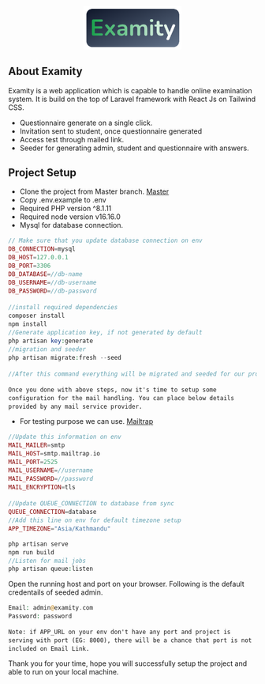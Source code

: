 <p align="center"><a href="https://github.com/hariupretiNep/examity" target="_blank"><img src="./public/assets/logo.png" width="200" alt="Examity Logo"></a></p>

## About Examity

Examity is a web application which is capable to handle online examination system. It is build on the top of Laravel framework with React Js on Tailwind CSS.

- Questionnaire generate on a single click.
- Invitation sent to student, once questionnaire generated
- Access test through mailed link.
- Seeder for generating admin, student and questionnaire with answers.

## Project Setup
- Clone the project from Master branch. [Master](https://github.com/hariupretiNep/examity)
- Copy .env.example to .env
- Required PHP version ^8.1.11
- Required node version v16.16.0
- Mysql for database connection.
```php
// Make sure that you update database connection on env
DB_CONNECTION=mysql
DB_HOST=127.0.0.1
DB_PORT=3306
DB_DATABASE=//db-name
DB_USERNAME=//db-username
DB_PASSWORD=//db-password

//install required dependencies
composer install
npm install
//Generate application key, if not generated by default
php artisan key:generate
//migration and seeder
php artisan migrate:fresh --seed

//After this command everything will be migrated and seeded for our project
```

```Once you done with above steps, now it's time to setup some configuration for the mail handling. You can place below details provided by any mail service provider. ```
- For testing purpose we can use. [Mailtrap](https://mailtrap.io)


```php
//Update this information on env
MAIL_MAILER=smtp
MAIL_HOST=smtp.mailtrap.io
MAIL_PORT=2525
MAIL_USERNAME=//username
MAIL_PASSWORD=//password
MAIL_ENCRYPTION=tls

//Update QUEUE_CONNECTION to database from sync
QUEUE_CONNECTION=database
//Add this line on env for default timezone setup
APP_TIMEZONE="Asia/Kathmandu"
```

```php
php artisan serve
npm run build
//Listen for mail jobs
php artisan queue:listen
```
Open the running host and port on your browser. Following is the default credentails of seeded admin.
```php
Email: admin@examity.com
Password: password
```
```Note: if APP_URL on your env don't have any port and project is serving with port (EG: 8000), there will be a chance that port is not included on Email Link. ```


Thank you for your time, hope you will successfully setup the project and able to run on your local machine.